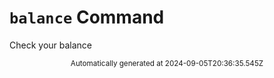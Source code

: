 # `balance` Command

Check your balance
<div align="center"><sub>Automatically generated at 2024-09-05T20:36:35.545Z</sub></div>